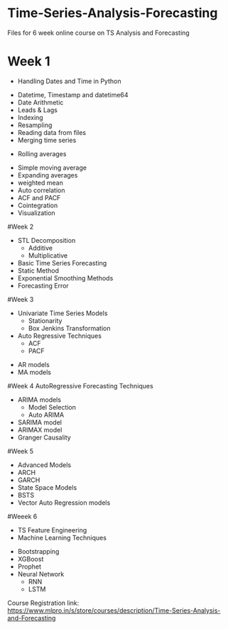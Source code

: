 # Time-Series-Analysis-Forecasting
Files for 6 week online course on TS Analysis and Forecasting

# Week 1
+ Handling Dates and Time in Python
 - Datetime, Timestamp and datetime64 
 - Date Arithmetic
 - Leads & Lags
 - Indexing
 - Resampling
 - Reading data from files 
 - Merging time series
+ Rolling averages 
 - Simple moving average
- Expanding averages
 - weighted mean 
- Auto correlation
 - ACF and PACF
- Cointegration
- Visualization 


#Week 2
+ STL Decomposition 
  - Additive
  - Multiplicative
+ Basic Time Series Forecasting
+ Static Method
+ Exponential Smoothing Methods
+ Forecasting Error 

#Week 3
+ Univariate Time Series Models
  - Stationarity
  - Box Jenkins Transformation
+ Auto Regressive Techniques 
  - ACF 
  - PACF
- AR models
- MA models

#Week 4
AutoRegressive Forecasting Techniques
+ ARIMA models
  - Model Selection
  - Auto ARIMA
+ SARIMA model
+ ARIMAX model
+ Granger Causality

#Week 5
+ Advanced Models
+ ARCH 
+ GARCH 
+ State Space Models
+ BSTS 
+ Vector Auto Regression models

#Weeek 6
+ TS Feature Engineering
+ Machine Learning Techniques
 - Bootstrapping
 - XGBoost 
 - Prophet 
 - Neural Network
   - RNN
   - LSTM

Course Registration link: https://www.mlpro.in/s/store/courses/description/Time-Series-Analysis-and-Forecasting 

